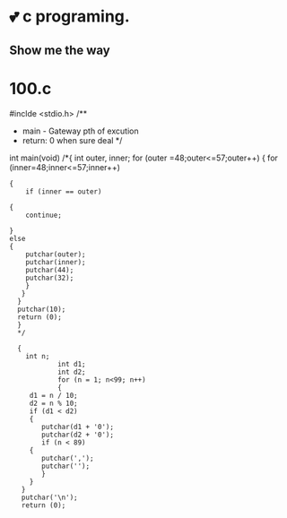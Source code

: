# 💕 c programing.
## Show me the way
# 100.c
#inclde <stdio.h>
/**
* main - Gateway pth of excution
* return: 0 when sure deal
*/

int main(void)
/*{
    int outer, inner;
    for (outer =48;outer<=57;outer++)
    {
        for (inner=48;inner<=57;inner++)

    {
        if (inner == outer)

    {
        continue;

    }
    else
    {
        putchar(outer);
        putchar(inner);
        putchar(44);
        putchar(32);
        }
       }
      }
      putchar(10);
      return (0);
      }
      */

      {
        int n;
                int d1;
                int d2;
                for (n = 1; n<99; n++)
                {
         d1 = n / 10;
         d2 = n % 10;
         if (d1 < d2)
         {
            putchar(d1 + '0');
            putchar(d2 + '0');
            if (n < 89)
         {
            putchar(',');
            putchar('');
            }
         }
       }
       putchar('\n');
       return (0);   
      
